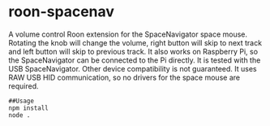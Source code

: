 # roon-spacenav
A volume control Roon extension for the SpaceNavigator space mouse. Rotating the knob will change the volume, right button will skip to next track and left button will skip to previous track. It also works on Raspberry Pi, so the SpaceNavigator can be connected to the Pi directly. It is tested with the USB SpaceNavigator. Other device compatibility is not guaranteed. It uses RAW USB HID communication, so no drivers for the space mouse are required.

```
##Usage
npm install
node .
```
